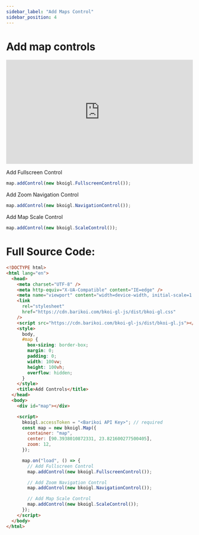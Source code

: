 ```yaml
---
sidebar_label: "Add Maps Control"
sidebar_position: 4
---
```


# Add map controls

<iframe
src="http://barikoi.com:8080/add-controls" width="100%" height="280px" frameborder="0" style={{border: "1px solid black"}} allowfullscreen></iframe>

Add Fullscreen Control

```js
map.addControl(new bkoigl.FullscreenControl());
```

Add Zoom Navigation Control

```js
map.addControl(new bkoigl.NavigationControl());
```

Add Map Scale Control

```js
map.addControl(new bkoigl.ScaleControl());
```

# Full Source Code:

```html
<!DOCTYPE html>
<html lang="en">
  <head>
    <meta charset="UTF-8" />
    <meta http-equiv="X-UA-Compatible" content="IE=edge" />
    <meta name="viewport" content="width=device-width, initial-scale=1.0" />
    <link
      rel="stylesheet"
      href="https://cdn.barikoi.com/bkoi-gl-js/dist/bkoi-gl.css"
    />
    <script src="https://cdn.barikoi.com/bkoi-gl-js/dist/bkoi-gl.js"></script>
    <style>
      body,
      #map {
        box-sizing: border-box;
        margin: 0;
        padding: 0;
        width: 100vw;
        height: 100vh;
        overflow: hidden;
      }
    </style>
    <title>Add Controls</title>
  </head>
  <body>
    <div id="map"></div>

    <script>
      bkoigl.accessToken = "<Barikoi API Key>"; // required
      const map = new bkoigl.Map({
        container: "map",
        center: [90.3938010872331, 23.821600277500405],
        zoom: 12,
      });

      map.on("load", () => {
        // Add Fullscreen Control
        map.addControl(new bkoigl.FullscreenControl());

        // Add Zoom Navigation Control
        map.addControl(new bkoigl.NavigationControl());

        // Add Map Scale Control
        map.addControl(new bkoigl.ScaleControl());
      });
    </script>
  </body>
</html>
```
